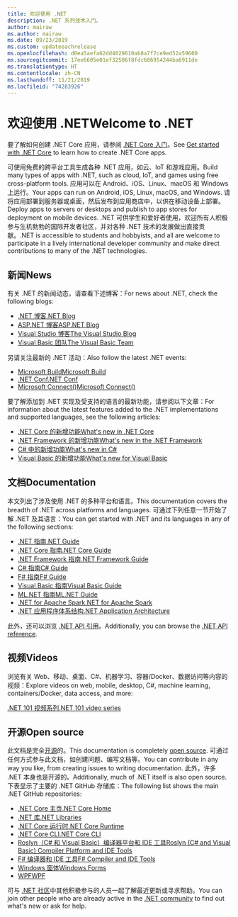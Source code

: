```yaml
---
title: 欢迎使用 .NET
description: .NET 系列技术入门。
author: mairaw
ms.author: mairaw
ms.date: 09/23/2019
ms.custom: updateeachrelease
ms.openlocfilehash: d0ea5aefa62dd4029610ab8a7f7ce9ed52a59600
ms.sourcegitcommit: 17ee6605e01ef32506f8fdc686954244ba6911de
ms.translationtype: HT
ms.contentlocale: zh-CN
ms.lasthandoff: 11/21/2019
ms.locfileid: "74283926"
---
```

# <a name="welcome-to-net"></a><span data-ttu-id="0dca2-103">欢迎使用 .NET</span><span class="sxs-lookup"><span data-stu-id="0dca2-103">Welcome to .NET</span></span>

<span data-ttu-id="0dca2-104">要了解如何创建 .NET Core 应用，请参阅 [.NET Core 入门](core/get-started.md)。</span><span class="sxs-lookup"><span data-stu-id="0dca2-104">See [Get started with .NET Core](core/get-started.md) to learn how to create .NET Core apps.</span></span>

<span data-ttu-id="0dca2-105">可使用免费的跨平台工具生成各种 .NET 应用，如云、IoT 和游戏应用。</span><span class="sxs-lookup"><span data-stu-id="0dca2-105">Build many types of apps with .NET, such as cloud, IoT, and games using free cross-platform tools.</span></span> <span data-ttu-id="0dca2-106">应用可以在 Android、iOS、Linux、macOS 和 Windows 上运行。</span><span class="sxs-lookup"><span data-stu-id="0dca2-106">Your apps can run on Android, iOS, Linux, macOS, and Windows.</span></span> <span data-ttu-id="0dca2-107">请将应用部署到服务器或桌面，然后发布到应用商店中，以供在移动设备上部署。</span><span class="sxs-lookup"><span data-stu-id="0dca2-107">Deploy apps to servers or desktops and publish to app stores for deployment on mobile devices.</span></span> <span data-ttu-id="0dca2-108">.NET 可供学生和爱好者使用，欢迎所有人积极参与生机勃勃的国际开发者社区，并对各种 .NET 技术的发展做出直接贡献。</span><span class="sxs-lookup"><span data-stu-id="0dca2-108">.NET is accessible to students and hobbyists, and all are welcome to participate in a lively international developer community and make direct contributions to many of the .NET technologies.</span></span>

## <a name="news"></a><span data-ttu-id="0dca2-109">新闻</span><span class="sxs-lookup"><span data-stu-id="0dca2-109">News</span></span>

<span data-ttu-id="0dca2-110">有关 .NET 的新闻动态，请查看下述博客：</span><span class="sxs-lookup"><span data-stu-id="0dca2-110">For news about .NET, check the following blogs:</span></span>

- [<span data-ttu-id="0dca2-111">.NET 博客</span><span class="sxs-lookup"><span data-stu-id="0dca2-111">.NET Blog</span></span>](https://devblogs.microsoft.com/dotnet/)
- [<span data-ttu-id="0dca2-112">ASP.NET 博客</span><span class="sxs-lookup"><span data-stu-id="0dca2-112">ASP.NET Blog</span></span>](https://devblogs.microsoft.com/aspnet/)
- [<span data-ttu-id="0dca2-113">Visual Studio 博客</span><span class="sxs-lookup"><span data-stu-id="0dca2-113">The Visual Studio Blog</span></span>](https://devblogs.microsoft.com/visualstudio/)
- [<span data-ttu-id="0dca2-114">Visual Basic 团队</span><span class="sxs-lookup"><span data-stu-id="0dca2-114">The Visual Basic Team</span></span>](https://devblogs.microsoft.com/vbteam/)

<span data-ttu-id="0dca2-115">另请关注最新的 .NET 活动：</span><span class="sxs-lookup"><span data-stu-id="0dca2-115">Also follow the latest .NET events:</span></span>

- [<span data-ttu-id="0dca2-116">Microsoft Build</span><span class="sxs-lookup"><span data-stu-id="0dca2-116">Microsoft Build</span></span>](https://www.microsoft.com/build)
- [<span data-ttu-id="0dca2-117">.NET Conf</span><span class="sxs-lookup"><span data-stu-id="0dca2-117">.NET Conf</span></span>](https://www.dotnetconf.net/)
- [<span data-ttu-id="0dca2-118">Microsoft Connect()</span><span class="sxs-lookup"><span data-stu-id="0dca2-118">Microsoft Connect()</span></span>](https://www.microsoft.com/connectevent)

<span data-ttu-id="0dca2-119">要了解添加到 .NET 实现及受支持的语言的最新功能，请参阅以下文章：</span><span class="sxs-lookup"><span data-stu-id="0dca2-119">For information about the latest features added to the .NET implementations and supported languages, see the following articles:</span></span>

- [<span data-ttu-id="0dca2-120">.NET Core 的新增功能</span><span class="sxs-lookup"><span data-stu-id="0dca2-120">What's new in .NET Core</span></span>](core/whats-new/index.md)
- [<span data-ttu-id="0dca2-121">.NET Framework 的新增功能</span><span class="sxs-lookup"><span data-stu-id="0dca2-121">What's new in the .NET Framework</span></span>](framework/whats-new/index.md)
- [<span data-ttu-id="0dca2-122">C# 中的新增功能</span><span class="sxs-lookup"><span data-stu-id="0dca2-122">What's new in C#</span></span>](csharp/whats-new/index.md)
- [<span data-ttu-id="0dca2-123">Visual Basic 的新增功能</span><span class="sxs-lookup"><span data-stu-id="0dca2-123">What's new for Visual Basic</span></span>](visual-basic/getting-started/whats-new.md)

## <a name="documentation"></a><span data-ttu-id="0dca2-124">文档</span><span class="sxs-lookup"><span data-stu-id="0dca2-124">Documentation</span></span>

<span data-ttu-id="0dca2-125">本文列出了涉及使用 .NET 的多种平台和语言。</span><span class="sxs-lookup"><span data-stu-id="0dca2-125">This documentation covers the breadth of .NET across platforms and languages.</span></span> <span data-ttu-id="0dca2-126">可通过下列任意一节开始了解 .NET 及其语言：</span><span class="sxs-lookup"><span data-stu-id="0dca2-126">You can get started with .NET and its languages in any of the following sections:</span></span>

- [<span data-ttu-id="0dca2-127">.NET 指南</span><span class="sxs-lookup"><span data-stu-id="0dca2-127">.NET Guide</span></span>](standard/index.md)
- [<span data-ttu-id="0dca2-128">.NET Core 指南</span><span class="sxs-lookup"><span data-stu-id="0dca2-128">.NET Core Guide</span></span>](core/index.md)
- [<span data-ttu-id="0dca2-129">.NET Framework 指南</span><span class="sxs-lookup"><span data-stu-id="0dca2-129">.NET Framework Guide</span></span>](framework/index.md)
- [<span data-ttu-id="0dca2-130">C# 指南</span><span class="sxs-lookup"><span data-stu-id="0dca2-130">C# Guide</span></span>](csharp/index.yml)
- [<span data-ttu-id="0dca2-131">F# 指南</span><span class="sxs-lookup"><span data-stu-id="0dca2-131">F# Guide</span></span>](fsharp/index.md)
- [<span data-ttu-id="0dca2-132">Visual Basic 指南</span><span class="sxs-lookup"><span data-stu-id="0dca2-132">Visual Basic Guide</span></span>](visual-basic/index.md)
- [<span data-ttu-id="0dca2-133">ML.NET 指南</span><span class="sxs-lookup"><span data-stu-id="0dca2-133">ML.NET Guide</span></span>](machine-learning/index.yml)
- [<span data-ttu-id="0dca2-134">.NET for Apache Spark</span><span class="sxs-lookup"><span data-stu-id="0dca2-134">.NET for Apache Spark</span></span>](spark/index.yml)
- [<span data-ttu-id="0dca2-135">.NET 应用程序体系结构</span><span class="sxs-lookup"><span data-stu-id="0dca2-135">.NET Application Architecture</span></span>](architecture/index.yml)

<span data-ttu-id="0dca2-136">此外，还可以浏览 [.NET API 引用](/dotnet/api)。</span><span class="sxs-lookup"><span data-stu-id="0dca2-136">Additionally, you can browse the [.NET API reference](/dotnet/api).</span></span>

## <a name="videos"></a><span data-ttu-id="0dca2-137">视频</span><span class="sxs-lookup"><span data-stu-id="0dca2-137">Videos</span></span>

<span data-ttu-id="0dca2-138">浏览有关 Web、移动、桌面、C#、机器学习、容器/Docker、数据访问等内容的视频：</span><span class="sxs-lookup"><span data-stu-id="0dca2-138">Explore videos on web, mobile, desktop, C#, machine learning, containers/Docker, data access, and more:</span></span>

[<span data-ttu-id="0dca2-139">.NET 101 视频系列</span><span class="sxs-lookup"><span data-stu-id="0dca2-139">.NET 101 video series</span></span>](https://dotnet.microsoft.com/learn/videos)

## <a name="open-source"></a><span data-ttu-id="0dca2-140">开源</span><span class="sxs-lookup"><span data-stu-id="0dca2-140">Open source</span></span>

<span data-ttu-id="0dca2-141">此文档是完全[开源](https://github.com/dotnet/docs)的。</span><span class="sxs-lookup"><span data-stu-id="0dca2-141">This documentation is completely [open source](https://github.com/dotnet/docs).</span></span> <span data-ttu-id="0dca2-142">可通过任何方式参与此文档，如创建问题、编写文档等。</span><span class="sxs-lookup"><span data-stu-id="0dca2-142">You can contribute in any way you like, from creating issues to writing documentation.</span></span> <span data-ttu-id="0dca2-143">此外，许多 .NET 本身也是开源的。</span><span class="sxs-lookup"><span data-stu-id="0dca2-143">Additionally, much of .NET itself is also open source.</span></span> <span data-ttu-id="0dca2-144">下表显示了主要的 .NET GitHub 存储库：</span><span class="sxs-lookup"><span data-stu-id="0dca2-144">The following list shows the main .NET GitHub repositories:</span></span>

- [<span data-ttu-id="0dca2-145">.NET Core 主页</span><span class="sxs-lookup"><span data-stu-id="0dca2-145">.NET Core Home</span></span>](https://github.com/dotnet/core)
- [<span data-ttu-id="0dca2-146">.NET 库</span><span class="sxs-lookup"><span data-stu-id="0dca2-146">.NET Libraries</span></span>](https://github.com/dotnet/corefx)
- [<span data-ttu-id="0dca2-147">.NET Core 运行时</span><span class="sxs-lookup"><span data-stu-id="0dca2-147">.NET Core Runtime</span></span>](https://github.com/dotnet/coreclr)
- [<span data-ttu-id="0dca2-148">.NET Core CLI</span><span class="sxs-lookup"><span data-stu-id="0dca2-148">.NET Core CLI</span></span>](https://github.com/dotnet/cli)
- [<span data-ttu-id="0dca2-149">Roslyn（C# 和 Visual Basic）编译器平台和 IDE 工具</span><span class="sxs-lookup"><span data-stu-id="0dca2-149">Roslyn (C# and Visual Basic) Compiler Platform and IDE Tools</span></span>](https://github.com/dotnet/roslyn)
- [<span data-ttu-id="0dca2-150">F# 编译器和 IDE 工具</span><span class="sxs-lookup"><span data-stu-id="0dca2-150">F# Compiler and IDE Tools</span></span>](https://github.com/microsoft/visualfsharp)
- [<span data-ttu-id="0dca2-151">Windows 窗体</span><span class="sxs-lookup"><span data-stu-id="0dca2-151">Windows Forms</span></span>](https://github.com/dotnet/winforms)
- [<span data-ttu-id="0dca2-152">WPF</span><span class="sxs-lookup"><span data-stu-id="0dca2-152">WPF</span></span>](https://github.com/dotnet/wpf)

<span data-ttu-id="0dca2-153">可与 [.NET 社区](https://dotnet.microsoft.com/platform/community)中其他积极参与的人员一起了解最近更新或寻求帮助。</span><span class="sxs-lookup"><span data-stu-id="0dca2-153">You can join other people who are already active in the [.NET community](https://dotnet.microsoft.com/platform/community) to find out what's new or ask for help.</span></span>
